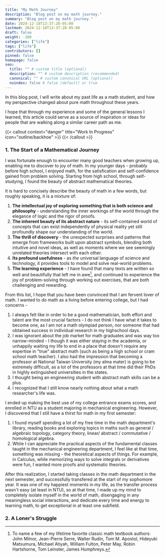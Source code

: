 ```yaml
---
title: "My Math Journey"
description: "Blog post on my math journey."
summary: "Blog post on my math journey."
date: 2024-12-18T13:37:28-05:00
lastmod: 2024-12-18T13:37:28-05:00
draft: false
weight: -100
categories: ["life"]
tags: ["life"]
contributors: []
pinned: false
homepage: false
seo:
  title: "" # custom title (optional)
  description: "" # custom description (recommended)
  canonical: "" # custom canonical URL (optional)
  noindex: false # false (default) or true
---
```


In this blog post, I will write about my past life as a math student, and how my perspective changed about pure math throughout these years.

I hope that through my experience and some of the general lessons I learned, this article could serve as a source of inspiration or ideas for people that are walking along a similar career path as me.

{{< callout context="danger" title="Work In Progress" icon="outline/backhoe" >}}
{{< /callout >}}

### 1. The Start of a Mathematical Journey

I was fortunate enough to encounter many good teachers when growing up, enabling me to discover to joy of math. In my younger days - probably before high school, I enjoyed math, for the satisfication and self-confidence gained from problem solving. Starting from high school, through self-studying, I found the beauty of abstract mathematical theories.

It is hard to concisely describe the beauty of math in a few words, but roughly speaking, it is a mixture of:

1. **The intellectual joy of exploring something that is both science and philosophy** - understanding the inner workings of the world through the elegance of logic and the rigor of proofs.
2. **The inherent beauty of its abstract nature** - its self-contained world of concepts that can exist independently of physical reality yet still profoundly shape our understanding of the world.
3. **The thrill of discovery** - the unexpected surprises and patterns that emerge from frameworks built upon abstract symbols, blending both intuitive and novel ideas, as well as moments where we see seemingly unrelated theories intersect with each other.
4. **Its profound usefulness** - as *the* universal language of science and technology, it provides tools to model and solve real-world problems.
5. **The learning experience** - I have found that many texts are written so well and beautifully that left me in awe[^1], and continued to experience the joy of problem-solving through working out exercises, that are both challenging and rewarding.

[^1]: To name a few of my lifetime favorite classic math textbook authors: John Milnor, Jean-Pierre Serre, Walter Rudin, Tom M. Apostol, Hideyuki Matsumura, Michael Atiyah, William Fulton, Peter May, Robin Hartshorne, Tom Leinster, James Humphreys.

From this list, I hope that you have been convinced that I am fervent lover of math. I wanted to do math as a living before entering college, but I had concerns -
1. I always felt like in order to be a good mathematician, both effort and talent are the most crucial factors - I do not think I have what it takes to become one, as I am not a math olympiad person, nor someone that had obtained success in individual research in my highschool days.
2. I was ignorant about the job market for math graduates and was way too narrow-minded - I though it was either staying in the academia, or unhappily waiting my life to end in a place that doesn't require any expertise in "true" abstract math (such as being a high school or cram school math teacher). I also had the impression that becoming a professor at National Taiwan University (my alma mater) is going to be extremely difficult, as a lot of the professors at that time did their PhDs in highly extinguished universities in the states.
3. I thought being an engineering student with abstract math skills can be a plus.
4. I recognized that I still know nearly nothing about what a math researcher's life was.

I ended up making the best use of my college entrance exams scores, and enrolled in NTU as a student majoring in mechanical engineering. However, I discovered that I still have a thirst for math in my first semester:
1. I found myself spending a lot of my free time in the math department's library, reading books and exploring topics in maths such as general / algebraic topology, category theory, linear/ abstract / commutative / homological algebra.
2. While I can appreciate the practical aspects of the fundamental classes taught in the mechanical engineering department, I feel like at that time, something was missing - the theoretical aspects of things. For example, in Calculus, while memorizing ways to solve integrals or derivatives were fun, I wanted more proofs and systematic theories.

After this realization, I started taking classes in the math department in the next semester, and successfully transfered at the start of my sophomore year. It was one of my happiest moments in my life, as the transfer process wasn't easy (at least in NTU), so at that time, I made up my mind to completely isolate myself in the world of math, disengaging in any meaningless social interactions, and dedicate every time and energy to learning math, to get exceptional in at least one subfield. 

### 2. A Loner's Struggle


